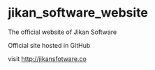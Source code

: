 # jikan_software_website
The official website of Jikan Software

Official site hosted in GitHub

visit http://jikansfotware.co
